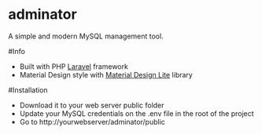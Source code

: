 # adminator

A simple and modern MySQL management tool.

#Info

* Built with PHP [Laravel](https://laravel.com) framework
* Material Design style with [Material Design Lite](https://getmdl.io/) library

#Installation

* Download it to your web server public folder
* Update your MySQL credentials on the .env file in the root of the project
* Go to http://yourwebserver/adminator/public
